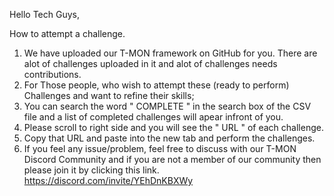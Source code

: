 Hello Tech Guys,

How to attempt a challenge.

1. We have uploaded our T-MON framework on GitHub for you. There are alot of challenges uploaded in it and alot of challenges needs contributions.
2. For Those people, who wish to attempt these (ready to perform) Challenges and want to refine their skills;
3. You can search the word " COMPLETE " in the search box of the CSV file and a list of completed challenges will apear infront of you.
4. Please scroll to right side and you will see the " URL " of each challenge.
5. Copy that URL and paste into the new tab and perform the challenges.
6. If you feel any issue/problem, feel free to discuss with our T-MON Discord Community and if you are not a member of our community then please join it by clicking this link.
https://discord.com/invite/YEhDnKBXWy 
